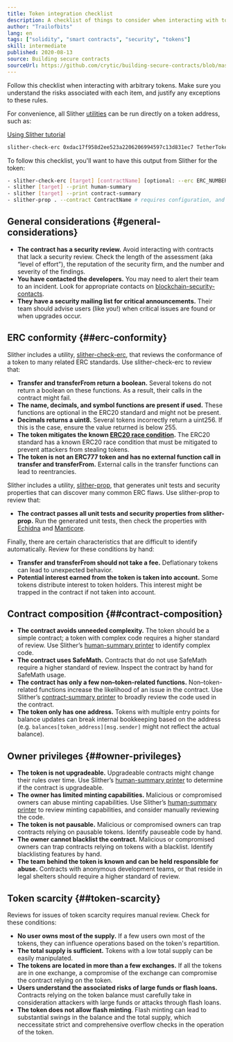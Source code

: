 ```yaml
---
title: Token integration checklist
description: A checklist of things to consider when interacting with tokens
author: "Trailofbits"
lang: en
tags: ["solidity", "smart contracts", "security", "tokens"]
skill: intermediate
published: 2020-08-13
source: Building secure contracts
sourceUrl: https://github.com/crytic/building-secure-contracts/blob/master/development-guidelines/token_integration.md
---
```


Follow this checklist when interacting with arbitrary tokens. Make sure you understand the risks associated with each item, and justify any exceptions to these rules.

For convenience, all Slither [utilities](https://github.com/crytic/slither#tools) can be run directly on a token address, such as:

[Using Slither tutorial](/developers/tutorials/how-to-use-slither-to-find-smart-contract-bugs/)

```bash
slither-check-erc 0xdac17f958d2ee523a2206206994597c13d831ec7 TetherToken
```

To follow this checklist, you'll want to have this output from Slither for the token:

```bash
- slither-check-erc [target] [contractName] [optional: --erc ERC_NUMBER]
- slither [target] --print human-summary
- slither [target] --print contract-summary
- slither-prop . --contract ContractName # requires configuration, and use of Echidna and Manticore
```

## General considerations \{#general-considerations}

- **The contract has a security review.** Avoid interacting with contracts that lack a security review. Check the length of the assessment (aka “level of effort”), the reputation of the security firm, and the number and severity of the findings.
- **You have contacted the developers.** You may need to alert their team to an incident. Look for appropriate contacts on [blockchain-security-contacts](https://github.com/crytic/blockchain-security-contacts).
- **They have a security mailing list for critical announcements.** Their team should advise users (like you!) when critical issues are found or when upgrades occur.

## ERC conformity \{##erc-conformity}

Slither includes a utility, [slither-check-erc](https://github.com/crytic/slither/wiki/ERC-Conformance), that reviews the conformance of a token to many related ERC standards. Use slither-check-erc to review that:

- **Transfer and transferFrom return a boolean.** Several tokens do not return a boolean on these functions. As a result, their calls in the contract might fail.
- **The name, decimals, and symbol functions are present if used.** These functions are optional in the ERC20 standard and might not be present.
- **Decimals returns a uint8.** Several tokens incorrectly return a uint256. If this is the case, ensure the value returned is below 255.
- **The token mitigates the known [ERC20 race condition](https://github.com/ethereum/EIPs/issues/20#issuecomment-263524729).** The ERC20 standard has a known ERC20 race condition that must be mitigated to prevent attackers from stealing tokens.
- **The token is not an ERC777 token and has no external function call in transfer and transferFrom.** External calls in the transfer functions can lead to reentrancies.

Slither includes a utility, [slither-prop](https://github.com/crytic/slither/wiki/Property-generation), that generates unit tests and security properties that can discover many common ERC flaws. Use slither-prop to review that:

- **The contract passes all unit tests and security properties from slither-prop.** Run the generated unit tests, then check the properties with [Echidna](https://github.com/crytic/echidna) and [Manticore](https://manticore.readthedocs.io/en/latest/verifier.html).

Finally, there are certain characteristics that are difficult to identify automatically. Review for these conditions by hand:

- **Transfer and transferFrom should not take a fee.** Deflationary tokens can lead to unexpected behavior.
- **Potential interest earned from the token is taken into account.** Some tokens distribute interest to token holders. This interest might be trapped in the contract if not taken into account.

## Contract composition \{##contract-composition}

- **The contract avoids unneeded complexity.** The token should be a simple contract; a token with complex code requires a higher standard of review. Use Slither’s [human-summary printer](https://github.com/crytic/slither/wiki/Printer-documentation#human-summary) to identify complex code.
- **The contract uses SafeMath.** Contracts that do not use SafeMath require a higher standard of review. Inspect the contract by hand for SafeMath usage.
- **The contract has only a few non–token-related functions.** Non–token-related functions increase the likelihood of an issue in the contract. Use Slither’s [contract-summary printer](https://github.com/crytic/slither/wiki/Printer-documentation#contract-summary) to broadly review the code used in the contract.
- **The token only has one address.** Tokens with multiple entry points for balance updates can break internal bookkeeping based on the address (e.g. `balances[token_address][msg.sender]` might not reflect the actual balance).

## Owner privileges \{##owner-privileges}

- **The token is not upgradeable.** Upgradeable contracts might change their rules over time. Use Slither’s [human-summary printer](https://github.com/crytic/slither/wiki/Printer-documentation#contract-summary) to determine if the contract is upgradeable.
- **The owner has limited minting capabilities.** Malicious or compromised owners can abuse minting capabilities. Use Slither’s [human-summary printer](https://github.com/crytic/slither/wiki/Printer-documentation#contract-summary) to review minting capabilities, and consider manually reviewing the code.
- **The token is not pausable.** Malicious or compromised owners can trap contracts relying on pausable tokens. Identify pauseable code by hand.
- **The owner cannot blacklist the contract.** Malicious or compromised owners can trap contracts relying on tokens with a blacklist. Identify blacklisting features by hand.
- **The team behind the token is known and can be held responsible for abuse.** Contracts with anonymous development teams, or that reside in legal shelters should require a higher standard of review.

## Token scarcity \{##token-scarcity}

Reviews for issues of token scarcity requires manual review. Check for these conditions:

- **No user owns most of the supply.** If a few users own most of the tokens, they can influence operations based on the token's repartition.
- **The total supply is sufficient.** Tokens with a low total supply can be easily manipulated.
- **The tokens are located in more than a few exchanges.** If all the tokens are in one exchange, a compromise of the exchange can compromise the contract relying on the token.
- **Users understand the associated risks of large funds or flash loans.** Contracts relying on the token balance must carefully take in consideration attackers with large funds or attacks through flash loans.
- **The token does not allow flash minting**. Flash minting can lead to substantial swings in the balance and the total supply, which neccessitate strict and comprehensive overflow checks in the operation of the token.
